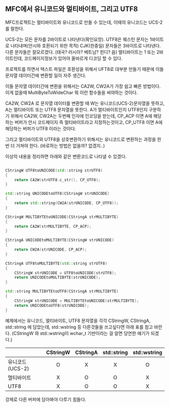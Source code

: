 __MFC에서 유니코드와 멀티바이트, 그리고 UTF8__
---
MFC프로젝트는 멀티바이트와 유니코드로 만들 수 있는데, 이때의 유니코드는 UCS-2를 말한다.

UCS-2는 모든 문자를 2바이트로 나타낸다(확인요망).
UTF8은 웨스턴 문자는 1바이트로 나타내며(안시와 호환되기 위한 목적) CJK(한중일) 문자들은 3바이트로 나타낸다. 다른 문자들은 잘모르겠다. (태국? 러시아? 베트남? 힌디? 음)
멀티바이트는 1 또는 2바이트인데, 코드페이지정보가 있어야 올바르게 디코딩 할 수 있다.

프로젝트를 하면서 텍스트 파일은 호환성을 위해서 UFT8로 대부분 만들기 때문에 이들 문자열 데이터간에 변환할 일이 자주 생긴다.

이들 문자열 데이터간에 변환을 위해서는 CA2W, CW2A가 가장 쉽고 빠른 방법이다.
이게 없을때 MultiByteToWideChar 뭐 이런 함수들을 써야하는 것이다.

CA2W, CW2A 로 문자열 데이터를 변환할 때 W는 유니코드(UCS-2)문자열을 뜻하고, A는 멀티바이트 또는 UTF8 문자열을 뜻한다.
A가 멀티바이트인지 UTF8인지 구분하기 위해서 CA2W, CW2A는 두번째 인자에 인코딩을 받는데,
CP_ACP 이면 A에 해당하는 버퍼가 안시 코드페이지 즉 멀티바이트라고 지정하는것이고,
CP_UTF8 이면 A에 해당하는 버퍼가 UTF8 이라는 것이다.

그리고 멀티바이트와 UTF8을 상호변환하기 위해서는 유니코드로 변환하는 과정을 한번 더 거쳐야 한다.
(바로하는 방법은 없을까? 없겠지..)

이상의 내용을 정리하면 아래와 같은 변환코드로 나타낼 수 있겠다.

```c++

CStringW UTF8toUNICODE(std::string strUTF8)
{
    return CA2W(strUTF8.c_str(), CP_UTF8);
}

std::string UNICODEtoUTF8(CStringW strUNICODE)
{
    return std::string(CW2A(strUNICODE, CP_UTF8));
}

CStringW MULTIBYTEtoUNICODE(CStringA strMULTIBYTE)
{
    return CA2W(strMULTIBYTE, CP_ACP);
}

CStringA UNICODEtoMULTIBYTE(CStringW strUNICODE)
{
    return CW2A(strUNICODE, CP_ACP);
}

CStringA UTF8toMULTIBYTE(std::string strUTF8)
{
    CStringW strUNICODE = UTF8toUNICODE(strUTF8);
    return UNICODEtoMULTIBYTE(strUNICODE);
}

std::string MULTIBYTEtoUTF8(CStringA strMULTIBYTE)
{
    CStringW strUNICODE = MULTIBYTEtoUNICODE(strMULTIBYTE);
    return UNICODEtoUTF8(strUNICODE);
}

```

예제에서는 유니코드, 멀티바이트, UTF8 문자열을 각각 CStringW, CStringA, std::string 에 담았는데,
std::wstring 등 다른것들을 쓰고싶다면 아래 표를 참고 바란다.
(CStringW 와 std::wstring이 wchar_t 기반이라는 걸 알면 당연한 얘기가 되겠다.)

|                 | CStringW   | CStringA  |  std::string | std::wstring  |
| :---            |   :---:    | :---:     | :---:        | :---:         |
| 유니코드(UCS-2)  |     O      |     X     |      X       |      O        |
| 멀티바이트       |     X      |     O     |      O       |       X        |
| UTF8            |     X      |     O     |      O       |      X        |

강제로 다른 버퍼에 담아봐야 다루기 힘들다.
 
